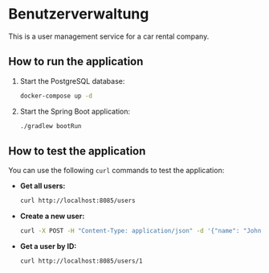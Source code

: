 # Benutzerverwaltung

This is a user management service for a car rental company.

## How to run the application

1.  Start the PostgreSQL database:
    ```bash
    docker-compose up -d
    ```

2.  Start the Spring Boot application:
    ```bash
    ./gradlew bootRun
    ```

## How to test the application

You can use the following `curl` commands to test the application:

*   **Get all users:**
    ```bash
    curl http://localhost:8085/users
    ```

*   **Create a new user:**
    ```bash
    curl -X POST -H "Content-Type: application/json" -d '{"name": "John Doe", "email": "john.doe@example.com"}' http://localhost:8085/users
    ```

*   **Get a user by ID:**
    ```bash
    curl http://localhost:8085/users/1
    ```
